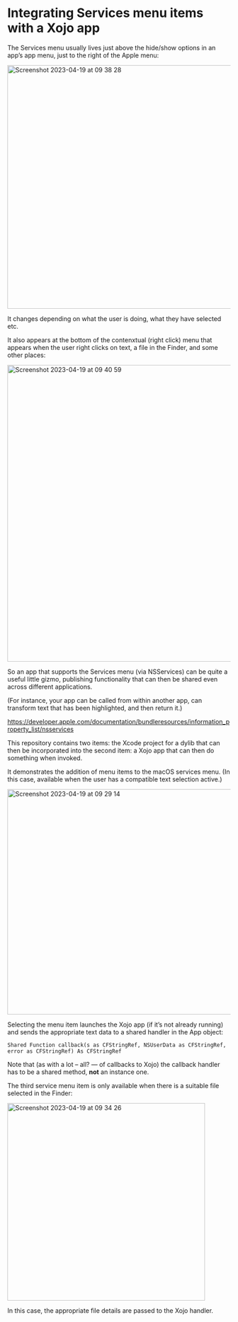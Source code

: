 # Integrating Services menu items with a Xojo app

The Services menu usually lives just above the hide/show options in an app’s app menu, just to the right of the Apple menu:

<img width="550" alt="Screenshot 2023-04-19 at 09 38 28" src="https://user-images.githubusercontent.com/10506323/233003334-60a44bcf-b041-4bbf-8825-9dedfab93ac0.png">

It changes depending on what the user is doing, what they have selected etc.

It also appears at the bottom of the contenxtual (right click) menu that appears when the user right clicks on text, a file in the Finder, and some other places:

<img width="670" alt="Screenshot 2023-04-19 at 09 40 59" src="https://user-images.githubusercontent.com/10506323/233005390-869166b4-8f00-4a2f-963c-01993cb2f1a7.png">

So an app that supports the Services menu (via NSServices) can be quite a useful little gizmo, publishing functionality that can then be shared even across different applications.

(For instance, your app can be called from within another app, can transform text that has been highlighted, and then return it.)

https://developer.apple.com/documentation/bundleresources/information_property_list/nsservices

This repository contains two items: the Xcode project for a dylib that can then be incorporated into the second item: a Xojo app that can then do something when invoked.

It demonstrates the addition of menu items to the macOS services menu. (In this case, available when the user has a compatible text selection active.)

<img width="509" alt="Screenshot 2023-04-19 at 09 29 14" src="https://user-images.githubusercontent.com/10506323/233001118-c1e20d37-878b-43c9-961e-0ef12fdac4e7.png">

Selecting the menu item launches the Xojo app (if it’s not already running) and sends the appropriate text data to a shared handler in the App object:

`Shared Function callback(s as CFStringRef, NSUserData as CFStringRef, error as CFStringRef) As CFStringRef`

Note that (as with a lot – all? — of callbacks to Xojo) the callback handler has to be a shared method, **not** an instance one.

The third service menu item is only available when there is a suitable file selected in the Finder:

<img width="446" alt="Screenshot 2023-04-19 at 09 34 26" src="https://user-images.githubusercontent.com/10506323/233002500-6d355c3b-9d07-4cd8-b5ec-5ccb1464d929.png">

In this case, the appropriate file details are passed to the Xojo handler.
